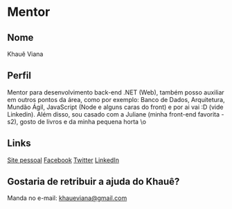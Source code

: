 # Mentor

## Nome

Khauê Viana

## Perfil

Mentor para desenvolvimento back-end .NET (Web), também posso auxiliar em outros pontos da área, como por exemplo: Banco de Dados, Arquitetura, Mundão Ágil, JavaScript (Node e alguns caras do front) e por ai vai :D (vide Linkedin). Além disso, sou casado com a Juliane (minha front-end favorita *-* s2), gosto de livros e da minha pequena horta \o

## Links

[Site pessoal](medium.com/@khaueviana)
[Facebook](facebook.com/khaueviana)
[Twitter](twitter.com/khaueviana)
[LinkedIn](https://www.linkedin.com/in/khau%C3%AA-viana-13b03445/)

## Gostaria de retribuir a ajuda do Khauê?

Manda no e-mail: khaueviana@gmail.com